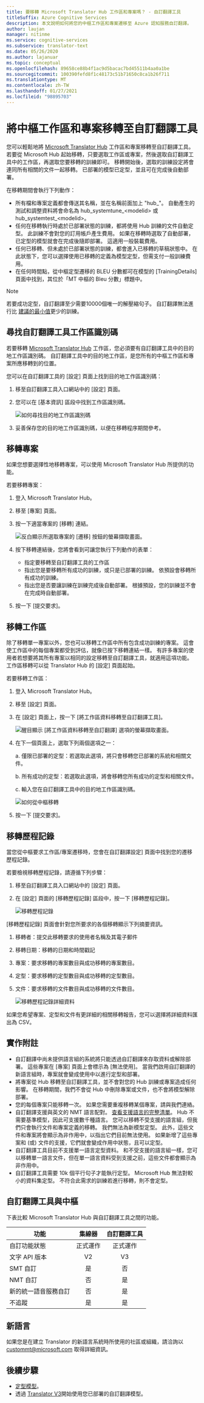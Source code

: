 ```yaml
---
title: 要移轉 Microsoft Translator Hub 工作區和專案嗎？ - 自訂翻譯工具
titleSuffix: Azure Cognitive Services
description: 本文說明如何將您的中樞工作區和專案遷移至 Azure 認知服務自訂翻譯。
author: laujan
manager: nitinme
ms.service: cognitive-services
ms.subservice: translator-text
ms.date: 05/26/2020
ms.author: lajanuar
ms.topic: conceptual
ms.openlocfilehash: 89658ce88b4f1ac9d5bacac7bd45511b4aa0a1be
ms.sourcegitcommit: 100390fefd8f1c48173c51b71650c8ca1b26f711
ms.translationtype: MT
ms.contentlocale: zh-TW
ms.lasthandoff: 01/27/2021
ms.locfileid: "98895703"
---
```

# <a name="migrate-hub-workspace-and-projects-to-custom-translator"></a>將中樞工作區和專案移轉至自訂翻譯工具

您可以輕鬆地將 [Microsoft Translator Hub](https://hub.microsofttranslator.com/) 工作區和專案移轉至自訂翻譯工具。 若要從 Microsoft Hub 起始移轉，只要選取工作區或專案，然後選取自訂翻譯工具中的工作區，再選取您要移轉的訓練即可。 移轉開始後，選取的訓練設定將會連同所有相關的文件一起移轉。 已部署的模型已定型，並且可在完成後自動部署。

在移轉期間會執行下列動作：
* 所有檔和專案定義都會傳送其名稱，並在名稱前面加上 "hub_"。 自動產生的測試和調整資料將會命名為 hub_systemtune_\<modelid> 或 hub_systemtest_\<modelid>。
* 任何在移轉執行時處於已部署狀態的訓練，都將使用 Hub 訓練的文件自動定型。 此訓練不會對您的訂用帳戶產生費用。 如果在移轉時選取了自動部署，已定型的模型就會在完成後隨即部署。 這適用一般裝載費用。
* 任何已移轉、但未處於已部署狀態的訓練，都會進入已移轉的草稿狀態中。 在此狀態下，您可以選擇使用已移轉的定義為模型定型，但需支付一般訓練費用。
* 在任何時間點，從中樞定型遷移的 BLEU 分數都可在模型的 [TrainingDetails] 頁面中找到，其位於「MT 中樞的 Bleu 分數」標題中。

> [!Note] 
> 若要成功定型，自訂翻譯至少需要10000個唯一的解壓縮句子。 自訂翻譯無法進行比 [建議的最小值](./sentence-alignment.md#suggested-minimum-number-of-sentences)更少的訓練。

## <a name="find-custom-translator-workspace-id"></a>尋找自訂翻譯工具工作區識別碼

若要移轉 [Microsoft Translator Hub](https://hub.microsofttranslator.com/) 工作區，您必須要有自訂翻譯工具中的目的地工作區識別碼。 自訂翻譯工具中的目的地工作區，是您所有的中樞工作區和專案所應移轉到的位置。

您可以在自訂翻譯工具的 [設定] 頁面上找到目的地工作區識別碼：

1. 移至自訂翻譯工具入口網站中的 [設定] 頁面。

2. 您可以在 [基本資訊] 區段中找到工作區識別碼。

    ![如何尋找目的地工作區識別碼](media/how-to/how-to-find-destination-ws-id.png)

3. 妥善保存您的目的地工作區識別碼，以便在移轉程序期間參考。

## <a name="migrate-a-project"></a>移轉專案

如果您想要選擇性地移轉專案，可以使用 Microsoft Translator Hub 所提供的功能。

若要移轉專案：

1. 登入 Microsoft Translator Hub。

2. 移至 [專案] 頁面。

3. 按一下適當專案的 [移轉] 連結。

    ![反白顯示所選取專案的 [遷移] 按鈕的螢幕擷取畫面。](media/how-to/how-to-migrate-from-hub.png)

4. 按下移轉連結後，您將會看到可讓您執行下列動作的表單：
   * 指定要移轉至自訂翻譯工具的工作區
   * 指出您是要移轉所有成功的訓練，或只是已部署的訓練。 依預設會移轉所有成功的訓練。
   * 指出您是否要讓訓練在訓練完成後自動部署。 根據預設，您的訓練並不會在完成時自動部署。

5. 按一下 [提交要求]。

## <a name="migrate-a-workspace"></a>移轉工作區

除了移轉單一專案以外，您也可以移轉工作區中所有包含成功訓練的專案。 這會使工作區中的每個專案都受到評估，就像已按下移轉連結一樣。 有許多專案的使用者若想要將其所有專案以相同的設定移轉至自訂翻譯工具，就適用這項功能。 工作區移轉可以從 Translator Hub 的 [設定] 頁面起始。

若要移轉工作區：

1. 登入 Microsoft Translator Hub。

2. 移至 [設定] 頁面。

3. 在 [設定] 頁面上，按一下 [將工作區資料移轉至自訂翻譯工具]。

    ![醒目顯示 [將工作區資料移轉至自訂翻譯] 選項的螢幕擷取畫面。](media/how-to/how-to-migrate-workspace-from-hub.png)

4. 在下一個頁面上，選取下列兩個選項之一：

    a. 僅限已部署的定型：若選取此選項，將只會移轉您已部署的系統和相關文件。

    b. 所有成功的定型：若選取此選項，將會移轉您所有成功的定型和相關文件。

    c. 輸入您在自訂翻譯工具中的目的地工作區識別碼。

    ![如何從中樞移轉](media/how-to/how-to-migrate-from-hub-screen.png)

5. 按一下 [提交要求]。

## <a name="migration-history"></a>移轉歷程記錄

當您從中樞要求工作區/專案遷移時，您會在自訂翻譯設定] 頁面中找到您的遷移歷程記錄。

若要檢視移轉歷程記錄，請遵循下列步驟：

1. 移至自訂翻譯工具入口網站中的 [設定] 頁面。

2. 在 [設定] 頁面的 [移轉歷程記錄] 區段中，按一下 [移轉歷程記錄]。

    ![移轉歷程記錄](media/how-to/how-to-migration-history.png)

[移轉歷程記錄] 頁面會針對您所要求的各個移轉顯示下列摘要資訊。

1. 移轉者：提交此移轉要求的使用者名稱及其電子郵件

2. 移轉日期：移轉的日期和時間戳記

3. 專案：要求移轉的專案數目與成功移轉的專案數目。

4. 定型：要求移轉的定型數目與成功移轉的定型數目。

5. 文件：要求移轉的文件數目與成功移轉的文件數目。

    ![移轉歷程記錄詳細資料](media/how-to/how-to-migration-history-details.png)

如果您希望專案、定型和文件有更詳細的相關移轉報告，您可以選擇將詳細資料匯出為 CSV。

## <a name="implementation-notes"></a>實作附註
* 自訂翻譯中尚未提供語言組的系統將只能透過自訂翻譯來存取資料或解除部署。 這些專案在 [專案] 頁面上會標示為 [無法使用]。 當我們啟用自訂翻譯的新語言組時，專案就會變成使用中以進行定型和部署。 
* 將專案從 Hub 移轉至自訂翻譯工具，並不會對您的 Hub 訓練或專案造成任何影響。 在移轉期間，我們不會從 Hub 中刪除專案或文件，也不會將模型解除部署。
* 您的每個專案只能移轉一次。 如果您需要重複移轉某個專案，請與我們連絡。
* 自訂翻譯支援與英文的 NMT 語言配對。 [查看支援語言的完整清單](../language-support.md#customization)。 Hub 不需要基準模型，因此可支援數千種語言。 您可以移轉不受支援的語言組，但我們只會執行文件和專案定義的移轉。 我們無法為新模型定型。 此外，這些文件和專案將會顯示為非作用中，以指出它們目前無法使用。 如果新增了這些專案和 (或) 文件的支援，它們就會變成作用中狀態，且可以定型。
* 自訂翻譯工具目前不支援單一語言定型資料。 和不受支援的語言組一樣，您可以移轉單一語言文件，但在單一語言資料受到支援之前，這些文件都會顯示為非作用中。
* 自訂翻譯工具需要 10k 個平行句子才能執行定型。 Microsoft Hub 無法對較小的資料集定型。 不符合此需求的訓練若進行移轉，則不會定型。

## <a name="custom-translator-versus-hub"></a>自訂翻譯工具與中樞

下表比較 Microsoft Translator Hub 與自訂翻譯工具之間的功能。

| 功能 | 集線器 | 自訂翻譯工具 |
| ------- | :-: | :---------------: |
| 自訂功能狀態    | 正式運作    | 正式運作 |
| 文字 API 版本    | V2     | V3  |
| SMT 自訂    | 是    | 否 |
| NMT 自訂    | 否    | 是 |
| 新的統一語音服務自訂    | 否    | 是 |
| 不追蹤 | 是 | 是 |

## <a name="new-languages"></a>新語言

如果您是在建立 Translator 的新語言系統時所使用的社區或組織，請洽詢以 [custommt@microsoft.com](mailto:custommt@microsoft.com) 取得詳細資訊。

## <a name="next-steps"></a>後續步驟

- [定型模型](how-to-train-model.md)。
- 透過 [Translator V3](../reference/v3-0-translate.md?tabs=curl)開始使用您已部署的自訂翻譯模型。